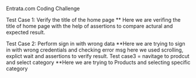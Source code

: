 Entrata.com Coding Challenge

 Test Case 1: Verify the title of the home page
** Here  we are verifing the title of home page with the  help of assertions to compare actural and expected result.

 Test Case 2: Perform sign in with wrong data
**Here we are trying to sign in with wrong credentials and checking error msg here we used scrolling, explict wait and assertions to verify result.
Test case3 = navitage to prodcut and select category
**Here we are trying to Products and selecting specific category 
